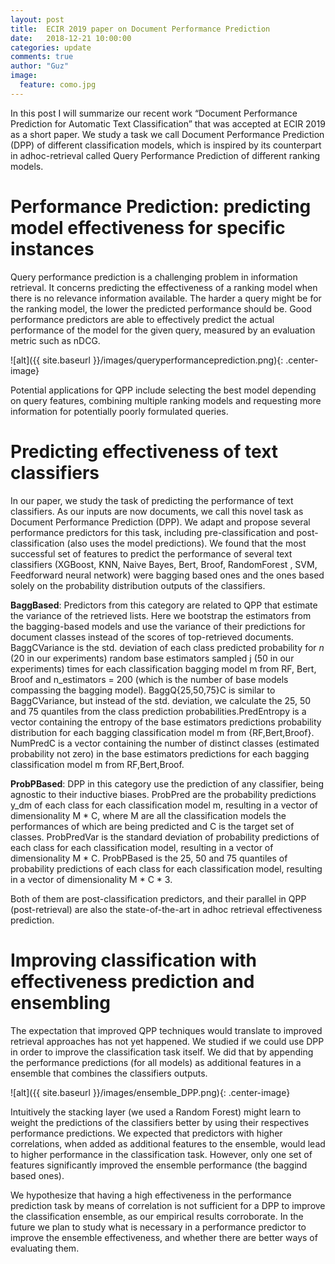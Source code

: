 ```yaml
---
layout: post
title:  ECIR 2019 paper on Document Performance Prediction
date:   2018-12-21 10:00:00
categories: update
comments: true
author: "Guz"
image:
  feature: como.jpg
---
```


<!-- ![alt](/images/image.png){: .center-image}  -->

In this post I will summarize our recent work “Document Performance Prediction for Automatic Text Classification” that was accepted at ECIR 2019 as a short paper. We study a task we call Document Performance Prediction (DPP) of different classification models, which is inspired by its counterpart in adhoc-retrieval called Query Performance Prediction of different ranking models. 

# Performance Prediction: predicting model effectiveness for specific instances
 
Query performance prediction is a challenging problem in information retrieval. It concerns predicting the effectiveness of a ranking model when there is no relevance information available. The harder a query might be for the ranking model, the lower the predicted performance should be. Good performance predictors are able to effectively predict the actual performance of the model for the given query, measured by an evaluation metric such as nDCG.

![alt]({{ site.baseurl }}/images/queryperformanceprediction.png){: .center-image}

Potential applications for QPP include selecting the best model depending on query features, combining multiple ranking models and requesting more information for potentially poorly formulated queries. 

# Predicting effectiveness of text classifiers

In our paper, we study the task of predicting the performance of text classifiers. As our inputs are now documents, we call this novel task as Document Performance Prediction (DPP). We adapt and propose several performance predictors for this task, including pre-classification and post-classification (also uses the model predictions). We found that the most successful set of features to predict the performance of several text classifiers (XGBoost, KNN, Naive Bayes, Bert, Broof, RandomForest , SVM, Feedforward neural network) were bagging based ones and the ones based solely on the probability distribution outputs of the classifiers. 

**BaggBased**: Predictors from this category are related to QPP that estimate the variance of the retrieved lists. Here we bootstrap the estimators from the bagging-based models and use the variance of their predictions for document classes instead of the scores of top-retrieved documents. BaggCVariance is the std. deviation of each class predicted probability for $n$ (20 in our experiments) random base estimators sampled j (50 in our experiments) times for each classification bagging model m from RF, Bert, Broof and n_estimators = 200 (which is the number of base models compassing the bagging model). BaggQ{25,50,75}C is similar to BaggCVariance, but instead of the std. deviation, we calculate the 25, 50 and 75 quantiles from the class prediction probabilities.PredEntropy is a vector containing the entropy of the base estimators predictions probability distribution for each bagging classification model m from {RF,Bert,Broof}. NumPredC is a vector containing the number of distinct classes (estimated probability not zero) in the base estimators predictions for each bagging classification model m from RF,Bert,Broof.

**ProbPBased**: DPP in this category use the prediction of any classifier, being agnostic to their inductive biases. ProbPred are the probability predictions y_dm of each class for each classification model m, resulting in a vector of dimensionality M * C, where M are all the classification models the performances of which are being predicted and C is the target set of classes. ProbPredVar is the standard deviation of probability predictions of each class for each classification model, resulting in a vector of dimensionality M * C. ProbPBased is the 25, 50 and 75 quantiles of probability predictions of each class for each classification model, resulting in a vector of dimensionality M * C * 3.

Both of them are post-classification predictors, and their parallel in QPP (post-retrieval) are also the state-of-the-art in adhoc retrieval effectiveness prediction.

# Improving classification with effectiveness prediction and ensembling

The expectation that improved QPP techniques would translate to improved retrieval approaches has not yet happened. We studied if we could use DPP in order to improve the classification task itself. We did that by appending the performance predictions (for all models) as additional features in a ensemble that combines the classifiers outputs. 

![alt]({{ site.baseurl }}/images/ensemble_DPP.png){: .center-image}

Intuitively the stacking layer (we used a Random Forest) might learn to weight the predictions of the classifiers better by using their respectives performance predictions. We expected that predictors with higher correlations, when added as additional features to the ensemble, would lead to higher performance in the classification task. However, only one set of features significantly improved the ensemble performance (the baggind based ones). 

We hypothesize that having a high effectiveness in the performance prediction task by means of correlation is not sufficient for a DPP to improve the classification ensemble, as our empirical results corroborate. In the future we plan to study what is necessary in a performance predictor to improve the ensemble effectiveness, and whether there are better ways of evaluating them.
